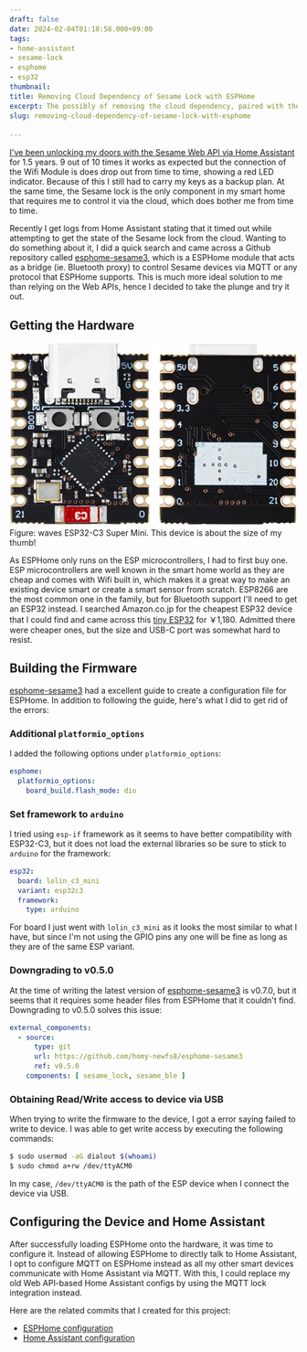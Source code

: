 ```yaml
---
draft: false
date: 2024-02-04T01:10:58.000+09:00
tags:
- home-assistant
- sesame-lock
- esphome
- esp32
thumbnail:
title: Removing Cloud Dependency of Sesame Lock with ESPHome
excerpt: The possibly of removing the cloud dependency, paired with the low price makes the Sesame ecosystem a no brainer.
slug: removing-cloud-dependency-of-sesame-lock-with-esphome

---
```


[I've been unlocking my doors with the Sesame Web API via Home Assistant](/integrating-the-new-sesame-lock-with-home-assistant) for 1.5 years. 9 out of 10 times it works as expected but the connection of the Wifi Module is does drop out from time to time, showing a red LED indicator. Because of this I still had to carry my keys as a backup plan. At the same time, the Sesame lock is the only component in my smart home that requires me to control it via the cloud, which does bother me from time to time.

Recently I get logs from Home Assistant stating that it timed out while attempting to get the state of the Sesame lock from the cloud. Wanting to do something about it, I did a quick search and came across a Github repository called [esphome-sesame3](https://github.com/homy-newfs8/esphome-sesame3), which is a ESPHome module that acts as a bridge (ie. Bluetooth proxy) to control Sesame devices via MQTT or any protocol that ESPHome supports. This is much more ideal solution to me than relying on the Web APIs, hence I decided to take the plunge and try it out.

## Getting the Hardware

![waves ESP32-C3 Super Mini front and back closeup](../../assets/esp32.jpg)
Figure: waves ESP32-C3 Super Mini. This device is about the size of my thumb!

As ESPHome only runs on the ESP microcontrollers, I had to first buy one. ESP microcontrollers are well known in the smart home world as they are cheap and comes with Wifi built in, which makes it a great way to make an existing device smart or create a smart sensor from scratch. ESP8266 are the most common one in the family, but for Bluetooth support I'll need to get an ESP32 instead. I searched Amazon.co.jp for the cheapest ESP32 device that I could find and came across this [tiny ESP32](https://www.amazon.co.jp/gp/product/B0CQQT35XS) for ￥1,180. Admitted there were cheaper ones, but the size and USB-C port was somewhat hard to resist.

## Building the Firmware

[esphome-sesame3](https://github.com/homy-newfs8/esphome-sesame3) had a excellent guide to create a configuration file for ESPHome. In addition to following the guide, here's what I did to get rid of the errors:

### Additional `platformio_options`

I added the following options under `platformio_options`:

```yaml
esphome:
  platformio_options:
    board_build.flash_mode: dio
```

### Set framework to `arduino`

I tried using `esp-if` framework as it seems to have better compatibility with ESP32-C3, but it does not load the external libraries so be sure to stick to `arduino` for the framework:

```yaml
esp32:
  board: lolin_c3_mini
  variant: esp32c3
  framework:
    type: arduino
```

For board I just went with `lolin_c3_mini` as it looks the most similar to what I have, but since I'm not using the GPIO pins any one will be fine as long as they are of the same ESP variant.

### Downgrading to v0.5.0

At the time of writing the latest version of [esphome-sesame3](https://github.com/homy-newfs8/esphome-sesame3) is v0.7.0, but it seems that it requires some header files from ESPHome that it couldn't find. Downgrading to v0.5.0 solves this issue:

```yaml
external_components:
  - source:
      type: git
      url: https://github.com/homy-newfs8/esphome-sesame3
      ref: v0.5.0
    components: [ sesame_lock, sesame_ble ]
```

### Obtaining Read/Write access to device via USB

When trying to write the firmware to the device, I got a error saying failed to write to device. I was able to get write access by executing the following commands:

```bash
$ sudo usermod -aG dialout $(whoami)
$ sudo chmod a+rw /dev/ttyACM0
```

In my case, `/dev/ttyACM0` is the path of the ESP device when I connect the device via USB.

## Configuring the Device and Home Assistant

After successfully loading ESPHome onto the hardware, it was time to configure it. Instead of allowing ESPHome to directly talk to Home Assistant, I opt to configure MQTT on ESPHome instead as all my other smart devices communicate with Home Assistant via MQTT. With this, I could replace my old Web API-based Home Assistant configs by using the MQTT lock integration instead.

Here are the related commits that I created for this project:
- [ESPHome configuration](https://github.com/adwinying/homeassistant-config/commit/7faee4009a035387f08d8d890ba3d6a03a5d360b)
- [Home Assistant configuration](https://github.com/adwinying/homeassistant-config/commit/20b7a87b38e2c9f0162ef407f628626c349cddc5)
